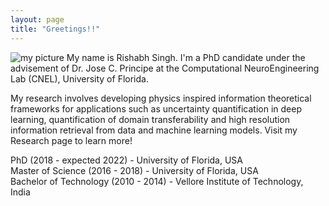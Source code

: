 ```yaml
---
layout: page
title: "Greetings!!"
---
```

![my picture](/rish283.github.io/assets/me.JPG)
My name is Rishabh Singh. I'm a PhD candidate under the advisement of Dr. Jose C. Principe at the Computational NeuroEngineering Lab (CNEL), University of Florida.

My research involves developing physics inspired information theoretical frameworks for applications such as uncertainty quantification in deep learning, quantification of domain transferability and high resolution information retrieval from data and machine learning models. Visit my Research page to learn more!

PhD (2018 - expected 2022) - University of Florida, USA\
Master of Science (2016 - 2018) - University of Florida, USA\
Bachelor of Technology (2010 - 2014) - Vellore Institute of Technology, India
